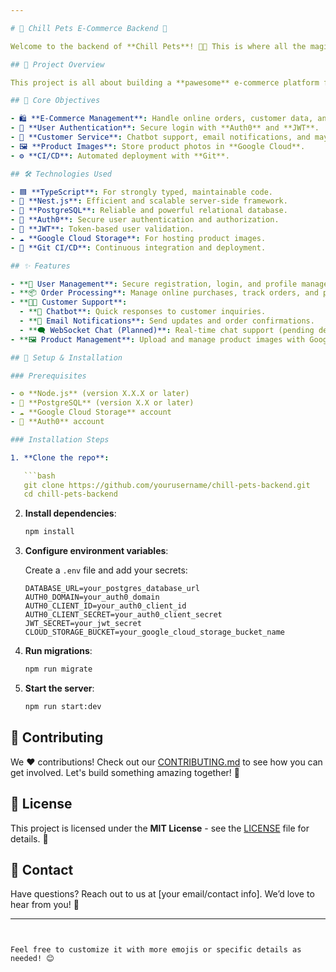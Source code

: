 ```yaml
---

# 🐾 Chill Pets E-Commerce Backend 🛒

Welcome to the backend of **Chill Pets**! 🐶🐱 This is where all the magic happens to help our furry friends get their paws on the best pet products! 🎉

## 🌟 Project Overview

This project is all about building a **pawesome** e-commerce platform for **Chill Pets**. We’re making it easier for pet lovers to shop online while ensuring smooth operations behind the scenes. 🚀

## 🎯 Core Objectives

- 🛍️ **E-Commerce Management**: Handle online orders, customer data, and inventory.
- 🔐 **User Authentication**: Secure login with **Auth0** and **JWT**.
- 🤖 **Customer Service**: Chatbot support, email notifications, and maybe a live chat with WebSockets! 💬
- 🖼️ **Product Images**: Store product photos in **Google Cloud**.
- ⚙️ **CI/CD**: Automated deployment with **Git**.

## 🛠️ Technologies Used

- 🟦 **TypeScript**: For strongly typed, maintainable code.
- 🎯 **Nest.js**: Efficient and scalable server-side framework.
- 🐘 **PostgreSQL**: Reliable and powerful relational database.
- 🔑 **Auth0**: Secure user authentication and authorization.
- 🧩 **JWT**: Token-based user validation.
- ☁️ **Google Cloud Storage**: For hosting product images.
- 🔄 **Git CI/CD**: Continuous integration and deployment.

## ✨ Features

- **🐾 User Management**: Secure registration, login, and profile management.
- **📦 Order Processing**: Manage online purchases, track orders, and process payments.
- **👩‍💻 Customer Support**:
  - **🤖 Chatbot**: Quick responses to customer inquiries.
  - **📧 Email Notifications**: Send updates and order confirmations.
  - **🗨️ WebSocket Chat (Planned)**: Real-time chat support (pending decision).
- **🖼️ Product Management**: Upload and manage product images with Google Cloud.

## 🚀 Setup & Installation

### Prerequisites

- ⚙️ **Node.js** (version X.X.X or later)
- 🐘 **PostgreSQL** (version X.X or later)
- ☁️ **Google Cloud Storage** account
- 🔑 **Auth0** account

### Installation Steps

1. **Clone the repo**: 

   ```bash
   git clone https://github.com/yourusername/chill-pets-backend.git
   cd chill-pets-backend
   ```

2. **Install dependencies**:

   ```bash
   npm install
   ```

3. **Configure environment variables**:

   Create a `.env` file and add your secrets:

   ```plaintext
   DATABASE_URL=your_postgres_database_url
   AUTH0_DOMAIN=your_auth0_domain
   AUTH0_CLIENT_ID=your_auth0_client_id
   AUTH0_CLIENT_SECRET=your_auth0_client_secret
   JWT_SECRET=your_jwt_secret
   CLOUD_STORAGE_BUCKET=your_google_cloud_storage_bucket_name
   ```

4. **Run migrations**:

   ```bash
   npm run migrate
   ```

5. **Start the server**:

   ```bash
   npm run start:dev
   ```

## 🤝 Contributing

We ❤️ contributions! Check out our [CONTRIBUTING.md](CONTRIBUTING.md) to see how you can get involved. Let's build something amazing together! 🌟

## 📄 License

This project is licensed under the **MIT License** - see the [LICENSE](LICENSE) file for details. 📜

## 💌 Contact

Have questions? Reach out to us at [your email/contact info]. We’d love to hear from you! 📨

---
```


Feel free to customize it with more emojis or specific details as needed! 😊
